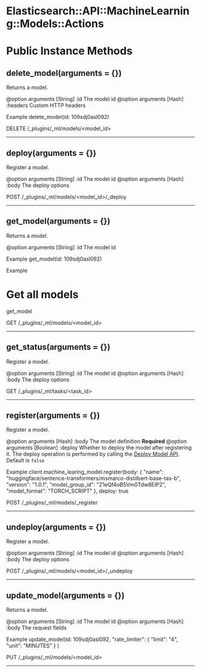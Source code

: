 # Elasticsearch::API::MachineLearning::Models::Actions [](#module-Elasticsearch::API::MachineLearning::Models::Actions) [](#top)

    

# Public Instance Methods

      
## delete_model(arguments = {}) [](#method-i-delete_model)
         
Returns a model.

@option arguments [String] :id The model id
@option arguments [Hash] :headers Custom HTTP headers

Example
delete_model(id: 109sdj0asl092)

DELETE /_plugins/_ml/models/<model_id>  
        
---


## deploy(arguments = {}) [](#method-i-deploy)
         
Register a model.

@option arguments [String] :id The model id
@option arguments [Hash] :body The deploy options

POST /_plugins/_ml/models/<model_id>/_deploy  
        
---


## get_model(arguments = {}) [](#method-i-get_model)
         
Returns a model.

@option arguments [String] :id The model id

Example
get_model(id: 109sdj0asl092)

Example
# Get all models
get_model

GET /_plugins/_ml/models/<model_id>  
        
---


## get_status(arguments = {}) [](#method-i-get_status)
         
Register a model.

@option arguments [String] :id The model id
@option arguments [Hash] :body The deploy options

GET /_plugins/_ml/tasks/<task_id>  
        
---


## register(arguments = {}) [](#method-i-register)
         
Register a model.

@option arguments [Hash] :body The model definition **Required**
@option arguments [Boolean] :deploy Whether to deploy the model after registering it. The deploy operation is performed by calling the [Deploy Model API](https://opensearch.org/docs/latest/ml-commons-plugin/api/model-apis/deploy-model/). Default is `false`

Example
client.machine_learing_model.register(body: {
      "name": "huggingface/sentence-transformers/msmarco-distilbert-base-tas-b",
      "version": "1.0.1",
      "model_group_id": "Z1eQf4oB5Vm0Tdw8EIP2",
      "model_format": "TORCH_SCRIPT"
    },
    deploy: true 

POST /_plugins/_ml/models/_register  
        
---


## undeploy(arguments = {}) [](#method-i-undeploy)
         
Register a model.

@option arguments [String] :id The model id
@option arguments [Hash] :body The deploy options

POST /_plugins/_ml/models/<model_id>/_undeploy  
        
---


## update_model(arguments = {}) [](#method-i-update_model)
         
Returns a model.

@option arguments [String] :id The model id
@option arguments [Hash] :body The request fields

Example
update_model(id: 109sdj0asl092, "rate_limiter": {
   "limit": "4",
   "unit": "MINUTES"
 }
)

PUT /_plugins/_ml/models/<model_id>  
        
---

